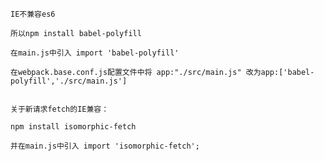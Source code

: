 `IE不兼容es6`

`所以npm install babel-polyfill`

`在main.js中引入 import 'babel-polyfill'`

`在webpack.base.conf.js配置文件中将 app:"./src/main.js" 改为app:['babel-polyfill','./src/main.js']`

```

```

`关于新请求fetch的IE兼容：`

`npm install isomorphic-fetch`

`并在main.js中引入 import 'isomorphic-fetch';`

